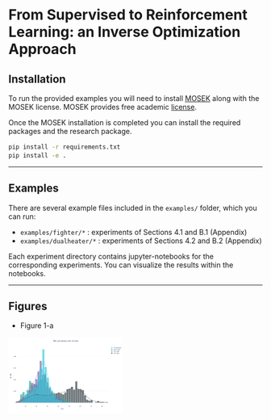 # From Supervised to Reinforcement Learning: an Inverse Optimization Approach

## Installation

To run the provided examples you will need to install [MOSEK](https://docs.mosek.com/10.0/install/installation.html) along with the MOSEK license. MOSEK provides free academic [license](https://www.mosek.com/products/academic-licenses/).

Once the MOSEK installation is completed you can install the required packages and the research package.

```bash
pip install -r requirements.txt
pip install -e .
```
- - -
## Examples

There are several example files included in the `examples/` folder, which you can run:

- `examples/fighter/*` : experiments of Sections 4.1 and B.1 (Appendix)
- `examples/dualheater/*` : experiments of Sections 4.2 and B.2 (Appendix)


Each experiment directory contains jupyter-notebooks for the corresponding experiments. You can visualize the results within the notebooks.
- - -
## Figures

- Figure 1-a
<p float="left">
  <img src="figures/fig1_b.png" width="45%" />
</p>
